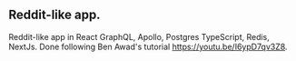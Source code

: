 ##  Reddit-like app.
Reddit-like app in React GraphQL, Apollo, Postgres TypeScript, Redis, NextJs.
Done following Ben Awad's tutorial https://youtu.be/I6ypD7qv3Z8.
